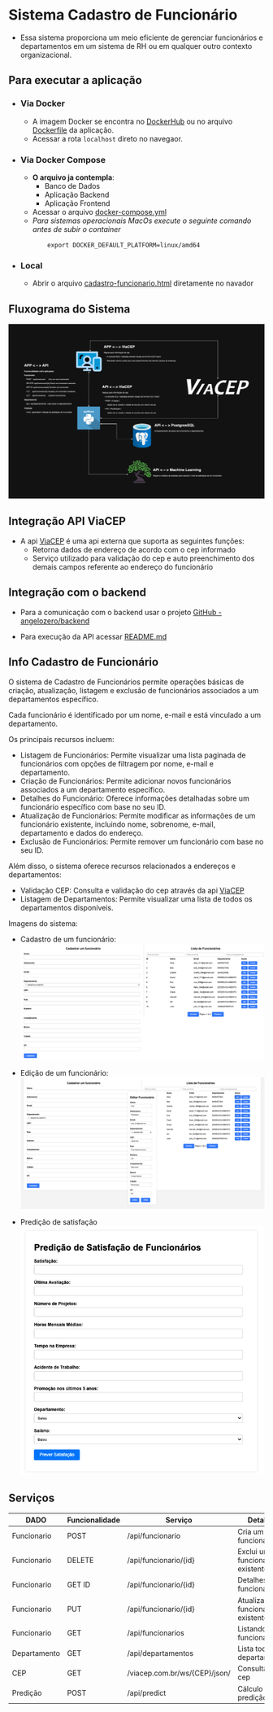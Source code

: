 # Sistema Cadastro de Funcionário
- Essa sistema proporciona um meio eficiente de gerenciar funcionários e departamentos em um sistema de RH ou em qualquer outro contexto organizacional.

## Para executar a aplicação
- ### Via Docker
    - A imagem Docker se encontra no [DockerHub](https://hub.docker.com/repository/docker/angelozero/cadastro-funcionario-app/general) ou no arquivo [Dockerfile](https://github.com/angelozero/frontend/blob/main/Dockerfile) da aplicação.
    - Acessar a rota `localhost` direto no navegaor.
- ### Via Docker Compose
    - **O arquivo ja contempla**:
        - Banco de Dados
        - Aplicação Backend
        - Aplicação Frontend
    - Acessar o arquivo [docker-compose.yml](https://github.com/angelozero/frontend/blob/main/docker-compose.yaml)
    - *Para sistemas operacionais MacOs execute o  seguinte comando antes de subir o container*
        ```shell
            export DOCKER_DEFAULT_PLATFORM=linux/amd64
        ```
- ### Local
    - Abrir o arquivo [cadastro-funcionario.html](https://github.com/angelozero/frontend/blob/main/cadastro-funcionario.html) diretamente no navador

## Fluxograma do Sistema
![fluxograma-frontend.drawio](./images/fluxograma-frontend.drawio.png)

## Integração API ViaCEP
- A api [ViaCEP](viacep.com.br/ws/13063000/json/) é uma api externa que suporta as seguintes funções:
    - Retorna dados de endereço de acordo com o cep informado
    - Serviço utilizado para validação do cep e auto preenchimento dos demais campos referente ao endereço do funcionário
    

## Integração com o backend
- Para a comunicação com o backend usar o projeto [GitHub - angelozero/backend](https://github.com/angelozero/backend)

- Para execução da API acessar [README.md](https://github.com/angelozero/backend/blob/main/README.md) 

## Info Cadastro de Funcionário

O sistema de Cadastro de Funcionários permite operações básicas de criação, atualização, listagem e exclusão de funcionários associados a um departamentos específico.

Cada funcionário é identificado por um nome, e-mail e está vinculado a um departamento.

Os principais recursos incluem:

- Listagem de Funcionários: Permite visualizar uma lista paginada de funcionários com opções de filtragem por nome, e-mail e departamento.
- Criação de Funcionários: Permite adicionar novos funcionários associados a um departamento específico.
- Detalhes do Funcionário: Oferece informações detalhadas sobre um funcionário específico com base no seu ID.
- Atualização de Funcionários: Permite modificar as informações de um funcionário existente, incluindo nome, sobrenome, e-mail, departamento e dados do endereço.
- Exclusão de Funcionários: Permite remover um funcionário com base no seu ID.

Além disso, o sistema oferece recursos relacionados a endereços e departamentos:

- Validação CEP: Consulta e validação do cep através da api [ViaCEP](viacep.com.br/ws/13063000/json/)
- Listagem de Departamentos: Permite visualizar uma lista de todos os departamentos disponíveis.

Imagens do sistema:
- Cadastro de um funcionário:
    ![layout](./images/layout.png)

- Edição de um funcionário:
    ![edit](./images/edit.png)

- Predição de satisfação
    ![predicao](./images/predicao.png)

## Serviços

| DADO | Funcionalidade | Serviço | Detalhes |
| ---- | -------------- | ------- | ---------|
|Funcionario     |POST        |/api/funcionario        | Cria um novo funcionário|
|Funcionario     |DELETE      |/api/funcionario/{id}   | Exclui um funcionário existente|
|Funcionario     |GET ID      |/api/funcionario/{id}   | Detalhes do funcionário|
|Funcionario     |PUT         |/api/funcionario/{id}   | Atualiza um funcionário existente|
|Funcionario     |GET         |/api/funcionarios       | Listando funcionários|
|Departamento    |GET         |/api/departamentos      | Lista todos os departamentos|
|CEP             |GET         |/viacep.com.br/ws/{CEP}/json/ | Consulta do cep|
|Predição       |POST        |/api/predict            | Cálculo de predição | 
